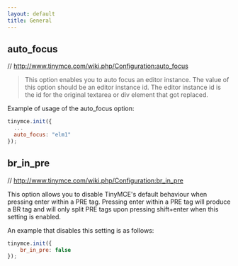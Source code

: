 ```yaml
---
layout: default
title: General
---
```


## auto_focus

// http://www.tinymce.com/wiki.php/Configuration:auto_focus

> This option enables you to auto focus an editor instance. The value of this option should be an editor instance id. The editor instance id is the id for the original textarea or div element that got replaced.

Example of usage of the auto_focus option:

```js
tinymce.init({
  ...
  auto_focus: "elm1"
});
```

## br_in_pre

// http://www.tinymce.com/wiki.php/Configuration:br_in_pre

This option allows you to disable TinyMCE's default behaviour when pressing enter within a PRE tag. Pressing enter within a PRE tag will produce a BR tag and will only split PRE tags upon pressing shift+enter when this setting is enabled.

An example that disables this setting is as follows:

```js
tinymce.init({
    br_in_pre: false
});
```
